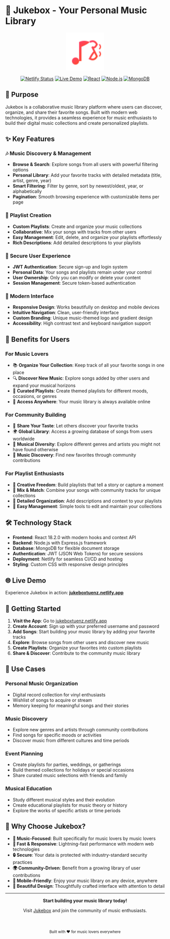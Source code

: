# 🎵 Jukebox - Your Personal Music Library

<div align="center">
  <img src="client/public/favicon.ico" alt="Jukebox Logo" width="120" height="120">
  
  [![Netlify Status](https://api.netlify.com/api/v1/badges/your-badge-id/deploy-status)](https://jukeboxtuenz.netlify.app)
  [![Live Demo](https://img.shields.io/badge/Live-Demo-blue)](https://jukeboxtuenz.netlify.app)
  [![React](https://img.shields.io/badge/React-18.2.0-blue)](https://reactjs.org/)
  [![Node.js](https://img.shields.io/badge/Node.js-Express-green)](https://nodejs.org/)
  [![MongoDB](https://img.shields.io/badge/Database-MongoDB-green)](https://mongodb.com/)
</div>

## 🎯 Purpose

Jukebox is a collaborative music library platform where users can discover, organize, and share their favorite songs. Built with modern web technologies, it provides a seamless experience for music enthusiasts to build their digital music collections and create personalized playlists.

## ✨ Key Features

### 🎶 **Music Discovery & Management**
- **Browse & Search**: Explore songs from all users with powerful filtering options
- **Personal Library**: Add your favorite tracks with detailed metadata (title, artist, genre, year)
- **Smart Filtering**: Filter by genre, sort by newest/oldest, year, or alphabetically
- **Pagination**: Smooth browsing experience with customizable items per page

### 🎵 **Playlist Creation**
- **Custom Playlists**: Create and organize your music collections
- **Collaborative**: Mix your songs with tracks from other users
- **Easy Management**: Edit, delete, and organize your playlists effortlessly
- **Rich Descriptions**: Add detailed descriptions to your playlists

### 🔐 **Secure User Experience**
- **JWT Authentication**: Secure sign-up and login system
- **Personal Data**: Your songs and playlists remain under your control
- **User Ownership**: Only you can modify or delete your content
- **Session Management**: Secure token-based authentication

### 🎨 **Modern Interface**
- **Responsive Design**: Works beautifully on desktop and mobile devices
- **Intuitive Navigation**: Clean, user-friendly interface
- **Custom Branding**: Unique music-themed logo and gradient design
- **Accessibility**: High contrast text and keyboard navigation support

## 🚀 Benefits for Users

### **For Music Lovers**
- 📚 **Organize Your Collection**: Keep track of all your favorite songs in one place
- 🔍 **Discover New Music**: Explore songs added by other users and expand your musical horizons
- 🎯 **Curated Playlists**: Create themed playlists for different moods, occasions, or genres
- 📱 **Access Anywhere**: Your music library is always available online

### **For Community Building**
- 🤝 **Share Your Taste**: Let others discover your favorite tracks
- 🌍 **Global Library**: Access a growing database of songs from users worldwide
- 🎼 **Musical Diversity**: Explore different genres and artists you might not have found otherwise
- 💬 **Music Discovery**: Find new favorites through community contributions

### **For Playlist Enthusiasts**
- 🎨 **Creative Freedom**: Build playlists that tell a story or capture a moment
- 🔄 **Mix & Match**: Combine your songs with community tracks for unique collections
- 📝 **Detailed Organization**: Add descriptions and context to your playlists
- 🎵 **Easy Management**: Simple tools to edit and maintain your collections

## 🛠 Technology Stack

- **Frontend**: React 18.2.0 with modern hooks and context API
- **Backend**: Node.js with Express.js framework
- **Database**: MongoDB for flexible document storage
- **Authentication**: JWT (JSON Web Tokens) for secure sessions
- **Deployment**: Netlify for seamless CI/CD and hosting
- **Styling**: Custom CSS with responsive design principles

## 🌐 Live Demo

Experience Jukebox in action: **[jukeboxtuenz.netlify.app](https://jukeboxtuenz.netlify.app)**

## 🎵 Getting Started

1. **Visit the App**: Go to [jukeboxtuenz.netlify.app](https://jukeboxtuenz.netlify.app)
2. **Create Account**: Sign up with your preferred username and password
3. **Add Songs**: Start building your music library by adding your favorite tracks
4. **Explore**: Browse songs from other users and discover new music
5. **Create Playlists**: Organize your favorites into custom playlists
6. **Share & Discover**: Contribute to the community music library

## 🎯 Use Cases

### **Personal Music Organization**
- Digital record collection for vinyl enthusiasts
- Wishlist of songs to acquire or stream
- Memory keeping for meaningful songs and their stories

### **Music Discovery**
- Explore new genres and artists through community contributions
- Find songs for specific moods or activities
- Discover music from different cultures and time periods

### **Event Planning**
- Create playlists for parties, weddings, or gatherings
- Build themed collections for holidays or special occasions
- Share curated music selections with friends and family

### **Musical Education**
- Study different musical styles and their evolution
- Create educational playlists for music theory or history
- Explore the works of specific artists or time periods

## 🌟 Why Choose Jukebox?

- **🎵 Music-Focused**: Built specifically for music lovers by music lovers
- **🚀 Fast & Responsive**: Lightning-fast performance with modern web technologies
- **🔒 Secure**: Your data is protected with industry-standard security practices
- **🌍 Community-Driven**: Benefit from a growing library of user contributions
- **📱 Mobile-Friendly**: Enjoy your music library on any device, anywhere
- **🎨 Beautiful Design**: Thoughtfully crafted interface with attention to detail

---

<div align="center">
  <p><strong>Start building your music library today!</strong></p>
  <p>Visit <a href="https://jukeboxtuenz.netlify.app">Jukebox</a> and join the community of music enthusiasts.</p>
  
  <br>
  
  <sub>Built with ❤️ for music lovers everywhere</sub>
</div>
